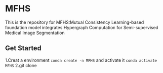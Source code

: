 # MFHS
This is the repository for MFHS:Mutual Consistency Learning-based foundation model integrates Hypergraph Computation for Semi-supervised Medical Image Segmentation
## Get Started
1.Creat a environment  `conda create -n MFHS`  and activate it  `conda activate MFHS`
2.git clone 
